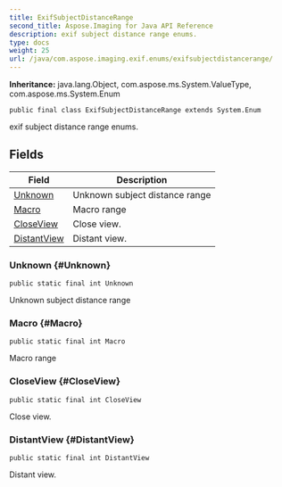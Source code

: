 ```yaml
---
title: ExifSubjectDistanceRange
second_title: Aspose.Imaging for Java API Reference
description: exif subject distance range enums.
type: docs
weight: 25
url: /java/com.aspose.imaging.exif.enums/exifsubjectdistancerange/
---
```

**Inheritance:**
java.lang.Object, com.aspose.ms.System.ValueType, com.aspose.ms.System.Enum
```
public final class ExifSubjectDistanceRange extends System.Enum
```

exif subject distance range enums.
## Fields

| Field | Description |
| --- | --- |
| [Unknown](#Unknown) | Unknown subject distance range |
| [Macro](#Macro) | Macro range |
| [CloseView](#CloseView) | Close view. |
| [DistantView](#DistantView) | Distant view. |
### Unknown {#Unknown}
```
public static final int Unknown
```


Unknown subject distance range

### Macro {#Macro}
```
public static final int Macro
```


Macro range

### CloseView {#CloseView}
```
public static final int CloseView
```


Close view.

### DistantView {#DistantView}
```
public static final int DistantView
```


Distant view.

